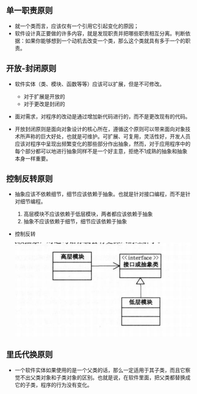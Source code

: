 ## 单一职责原则

* 就一个类而言，应该仅有一个引用它引起变化的原因；
* 软件设计真正要做的许多内容，就是发现职责并把哪些职责相互分离。判断依据：如果你能够想到一个动机去改变一个类，那么这个类就具有多于一个的职责。



## 开放-封闭原则

* 软件实体（类、模块、函数等等）应该可以扩展，但是不可修改。

  * 对于扩展是开放的
  * 对于更改是封闭的

* 面对需求，对程序的改动是通过增加新代码进行的，而不是更改现有的代码。

* 开放封闭原则是面向对象设计的核心所在，遵循这个原则可以带来面向对象技术所声称的巨大好处，也就是可维护。可扩展、可复用，灵活性好，开发人员应该对程序中呈现出频繁变化的那些部分作出抽象，然而，对于应用程序中的每个部分都可以地进行抽象同样不是一个好主意，拒绝不1成熟的抽象和抽象本身一样重要。

  

## 控制反转原则

* 抽象应该不依赖细节，细节应该依赖于抽象。也就是针对接口编程，而不是针对细节编程。

  1. 高层模块不应该依赖于低层模块，两者都应该依赖于抽象
  2. 抽象不应该依赖于细节，细节应该依赖于抽象

* 控制反转           

  ![控制反转](readme\控制反转.png)

## 里氏代换原则

* 一个软件实体如果使用的是一个父类的话，那么一定适用于其子类，而且它察觉不出父类对象和子类对象的区别。也就是说，在软件里面，把父类都替换成它的子类，程序的行为没有变化。

